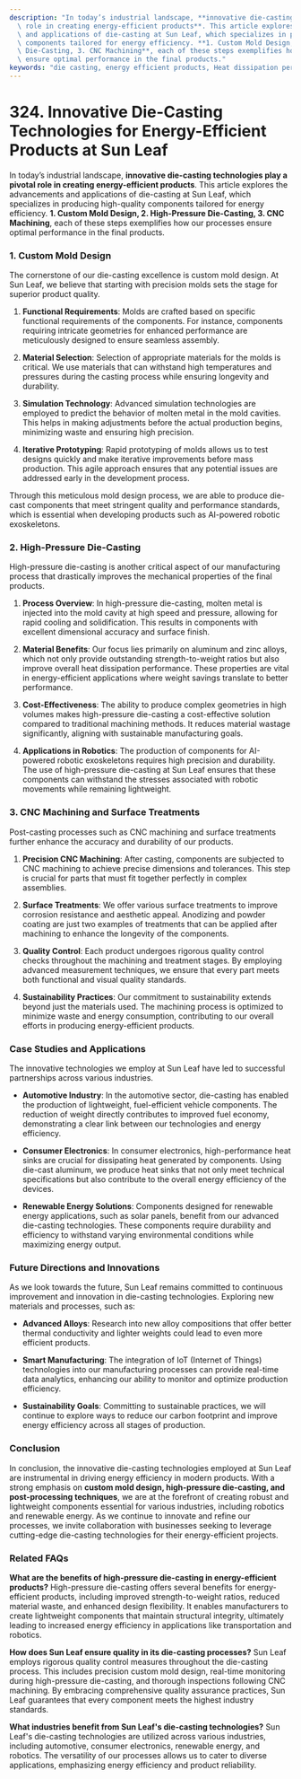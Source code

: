 ```yaml
---
description: "In today’s industrial landscape, **innovative die-casting technologies play a pivotal\
  \ role in creating energy-efficient products**. This article explores the advancements\
  \ and applications of die-casting at Sun Leaf, which specializes in producing high-quality\
  \ components tailored for energy efficiency. **1. Custom Mold Design, 2. High-Pressure\
  \ Die-Casting, 3. CNC Machining**, each of these steps exemplifies how our processes\
  \ ensure optimal performance in the final products."
keywords: "die casting, energy efficient products, Heat dissipation performance, Die-cast aluminum"
---
```

# 324. Innovative Die-Casting Technologies for Energy-Efficient Products at Sun Leaf

In today’s industrial landscape, **innovative die-casting technologies play a pivotal role in creating energy-efficient products**. This article explores the advancements and applications of die-casting at Sun Leaf, which specializes in producing high-quality components tailored for energy efficiency. **1. Custom Mold Design, 2. High-Pressure Die-Casting, 3. CNC Machining**, each of these steps exemplifies how our processes ensure optimal performance in the final products.

### **1. Custom Mold Design**

The cornerstone of our die-casting excellence is custom mold design. At Sun Leaf, we believe that starting with precision molds sets the stage for superior product quality. 

1. **Functional Requirements**: Molds are crafted based on specific functional requirements of the components. For instance, components requiring intricate geometries for enhanced performance are meticulously designed to ensure seamless assembly.

2. **Material Selection**: Selection of appropriate materials for the molds is critical. We use materials that can withstand high temperatures and pressures during the casting process while ensuring longevity and durability.

3. **Simulation Technology**: Advanced simulation technologies are employed to predict the behavior of molten metal in the mold cavities. This helps in making adjustments before the actual production begins, minimizing waste and ensuring high precision.

4. **Iterative Prototyping**: Rapid prototyping of molds allows us to test designs quickly and make iterative improvements before mass production. This agile approach ensures that any potential issues are addressed early in the development process.

Through this meticulous mold design process, we are able to produce die-cast components that meet stringent quality and performance standards, which is essential when developing products such as AI-powered robotic exoskeletons.

### **2. High-Pressure Die-Casting**

High-pressure die-casting is another critical aspect of our manufacturing process that drastically improves the mechanical properties of the final products.

1. **Process Overview**: In high-pressure die-casting, molten metal is injected into the mold cavity at high speed and pressure, allowing for rapid cooling and solidification. This results in components with excellent dimensional accuracy and surface finish.

2. **Material Benefits**: Our focus lies primarily on aluminum and zinc alloys, which not only provide outstanding strength-to-weight ratios but also improve overall heat dissipation performance. These properties are vital in energy-efficient applications where weight savings translate to better performance.

3. **Cost-Effectiveness**: The ability to produce complex geometries in high volumes makes high-pressure die-casting a cost-effective solution compared to traditional machining methods. It reduces material wastage significantly, aligning with sustainable manufacturing goals.

4. **Applications in Robotics**: The production of components for AI-powered robotic exoskeletons requires high precision and durability. The use of high-pressure die-casting at Sun Leaf ensures that these components can withstand the stresses associated with robotic movements while remaining lightweight.

### **3. CNC Machining and Surface Treatments**

Post-casting processes such as CNC machining and surface treatments further enhance the accuracy and durability of our products.

1. **Precision CNC Machining**: After casting, components are subjected to CNC machining to achieve precise dimensions and tolerances. This step is crucial for parts that must fit together perfectly in complex assemblies.

2. **Surface Treatments**: We offer various surface treatments to improve corrosion resistance and aesthetic appeal. Anodizing and powder coating are just two examples of treatments that can be applied after machining to enhance the longevity of the components.

3. **Quality Control**: Each product undergoes rigorous quality control checks throughout the machining and treatment stages. By employing advanced measurement techniques, we ensure that every part meets both functional and visual quality standards.

4. **Sustainability Practices**: Our commitment to sustainability extends beyond just the materials used. The machining process is optimized to minimize waste and energy consumption, contributing to our overall efforts in producing energy-efficient products.

### **Case Studies and Applications**

The innovative technologies we employ at Sun Leaf have led to successful partnerships across various industries. 

- **Automotive Industry**: In the automotive sector, die-casting has enabled the production of lightweight, fuel-efficient vehicle components. The reduction of weight directly contributes to improved fuel economy, demonstrating a clear link between our technologies and energy efficiency.

- **Consumer Electronics**: In consumer electronics, high-performance heat sinks are crucial for dissipating heat generated by components. Using die-cast aluminum, we produce heat sinks that not only meet technical specifications but also contribute to the overall energy efficiency of the devices.

- **Renewable Energy Solutions**: Components designed for renewable energy applications, such as solar panels, benefit from our advanced die-casting technologies. These components require durability and efficiency to withstand varying environmental conditions while maximizing energy output.

### **Future Directions and Innovations**

As we look towards the future, Sun Leaf remains committed to continuous improvement and innovation in die-casting technologies. Exploring new materials and processes, such as:

- **Advanced Alloys**: Research into new alloy compositions that offer better thermal conductivity and lighter weights could lead to even more efficient products.

- **Smart Manufacturing**: The integration of IoT (Internet of Things) technologies into our manufacturing processes can provide real-time data analytics, enhancing our ability to monitor and optimize production efficiency.

- **Sustainability Goals**: Committing to sustainable practices, we will continue to explore ways to reduce our carbon footprint and improve energy efficiency across all stages of production.

### **Conclusion**

In conclusion, the innovative die-casting technologies employed at Sun Leaf are instrumental in driving energy efficiency in modern products. With a strong emphasis on **custom mold design, high-pressure die-casting, and post-processing techniques**, we are at the forefront of creating robust and lightweight components essential for various industries, including robotics and renewable energy. As we continue to innovate and refine our processes, we invite collaboration with businesses seeking to leverage cutting-edge die-casting technologies for their energy-efficient projects.

### Related FAQs

**What are the benefits of high-pressure die-casting in energy-efficient products?**
High-pressure die-casting offers several benefits for energy-efficient products, including improved strength-to-weight ratios, reduced material waste, and enhanced design flexibility. It enables manufacturers to create lightweight components that maintain structural integrity, ultimately leading to increased energy efficiency in applications like transportation and robotics.

**How does Sun Leaf ensure quality in its die-casting processes?**
Sun Leaf employs rigorous quality control measures throughout the die-casting process. This includes precision custom mold design, real-time monitoring during high-pressure die-casting, and thorough inspections following CNC machining. By embracing comprehensive quality assurance practices, Sun Leaf guarantees that every component meets the highest industry standards.

**What industries benefit from Sun Leaf's die-casting technologies?**
Sun Leaf's die-casting technologies are utilized across various industries, including automotive, consumer electronics, renewable energy, and robotics. The versatility of our processes allows us to cater to diverse applications, emphasizing energy efficiency and product reliability.
